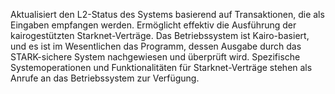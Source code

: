 Aktualisiert den L2-Status des Systems basierend auf Transaktionen, die als Eingaben empfangen werden. Ermöglicht effektiv die Ausführung der kairogestützten Starknet-Verträge. Das Betriebssystem ist Kairo-basiert, und es ist im Wesentlichen das Programm, dessen Ausgabe durch das STARK-sichere System nachgewiesen und überprüft wird. Spezifische Systemoperationen und Funktionalitäten für Starknet-Verträge stehen als Anrufe an das Betriebssystem zur Verfügung.
